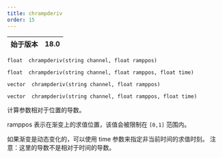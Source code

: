 ```yaml
---
title: chrampderiv
order: 15
---
```

| 始于版本 | 18.0 |
| --- | --- |

`float  chrampderiv(string channel, float ramppos)`

`float  chrampderiv(string channel, float ramppos, float time)`

`vector  chrampderiv(string channel, float ramppos)`

`vector  chrampderiv(string channel, float ramppos, float time)`

计算参数相对于位置的导数。

ramppos 表示在渐变上的求值位置，该值会被限制在 `[0,1]` 范围内。

如果渐变是动态变化的，可以使用 time 参数来指定非当前时间的求值时刻。
注意：这里的导数不是相对于时间的导数。
